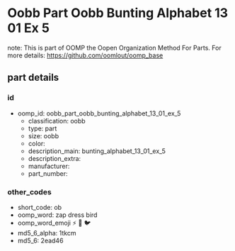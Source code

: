 # Oobb Part Oobb Bunting Alphabet 13 01 Ex 5  

note: This is part of OOMP the Oopen Organization Method For Parts. For more details: https://github.com/oomlout/oomp_base

##  part details





### id
* oomp_id: oobb_part_oobb_bunting_alphabet_13_01_ex_5
  * classification: oobb
  * type: part
  * size: oobb
  * color: 
  * description_main: bunting_alphabet_13_01_ex_5
  * description_extra: 
  * manufacturer: 
  * part_number: 

### other_codes
* short_code: ob
* oomp_word: zap dress bird
* oomp_word_emoji :zap: :dress: :bird:
* md5_6_alpha: 1tkcm
* md5_6: 2ead46